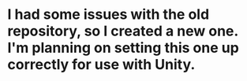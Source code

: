 # I had some issues with the old repository, so I created a new one. I'm planning on setting this one up correctly for use with Unity.
